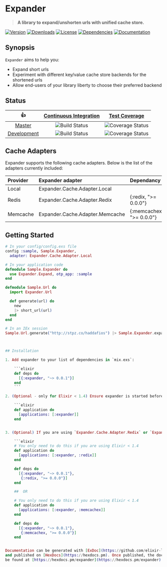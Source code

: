 # Expander

> **A library to expand/unshorten urls with unified cache store.**

[hex]: https://hex.pm/packages/expander
[hex-version-badge]:   https://img.shields.io/hexpm/v/expander.svg?maxAge=86400&style=flat-square
[hex-downloads-badge]: https://img.shields.io/hexpm/dt/expander.svg?maxAge=86400&style=flat-square
[hex-license-badge]:   https://img.shields.io/badge/license-MIT-7D26CD.svg?maxAge=86400&style=flat-square

[docs]: https://inch-ci.org/github/mojaz-io/expander
[docs-badge]: https://inch-ci.org/github/mojaz-io/expander.svg?branch=master&style=flat-square

[deps]: https://beta.hexfaktor.org/github/mojaz-io/expander
[deps-badge]: https://beta.hexfaktor.org/badge/all/github/mojaz-io/expander.svg?branch=master&style=flat-square

[![Version][hex-version-badge]][hex]
[![Downloads][hex-downloads-badge]][hex]
[![License][hex-license-badge]][hex]
[![Dependencies][deps-badge]][deps]
[![Documentation][docs-badge]][docs]

## Synopsis

`Expander` aims to help you:

  - Expand short urls
  - Experiment with different key/value cache store backends for the shortened urls
  - Allow end-users of your library liberty to choose their preferred backend

## Status

|         :thumbsup:         |  [Continuous Integration][status]   |        [Test Coverage][coverage]         |
|:--------------------------:|:-----------------------------------:|:----------------------------------------:|
|      [Master][master]      |   ![Build Status][master-status]    |   ![Coverage Status][master-coverage]    |
| [Development][development] | ![Build Status][development-status] | ![Coverage Status][development-coverage] |

[status]: https://travis-ci.org/mojaz-io/expander
[coverage]: https://coveralls.io/github/mojaz-io/expander

[master]: https://github.com/mojaz-io/expander/tree/master
[master-status]: https://img.shields.io/travis/mojaz-io/expander/master.svg?maxAge=86400&style=flat-square
[master-coverage]: https://img.shields.io/coveralls/mojaz-io/expander/master.svg?maxAge=86400&style=flat-square

[development]: https://github.com/mojaz-io/expander/tree/development
[development-status]: https://img.shields.io/travis/mojaz-io/expander/development.svg?maxAge=86400&style=flat-square
[development-coverage]: https://img.shields.io/coveralls/mojaz-io/expander/development.svg?maxAge=86400&style=flat-square

## Cache Adapters

Expander supports the following cache adapters. Below is the list of the adapters currently included:

Provider   | Expander adapter                | Dependancy
:----------| :-------------------------------| :----------
Local      | Expander.Cache.Adapter.Local    |
Redis      | Expander.Cache.Adapter.Redix    | {:redix, ">= 0.0.0"}
Memcache   | Expander.Cache.Adapter.Memcache | {:memcachex, ">= 0.0.0"}

## Getting Started

```elixir
# In your config/config.exs file
config :sample, Sample.Expander,
  adapter: Expander.Cache.Adapter.Local

# In your application code
defmodule Sample.Expander do
  use Expander.Expand, otp_app: :sample
end

defmodule Sample.Url do
  import Expander.Url

  def generate(url) do
    new
    |> short_url(url)
  end
end

# In an IEx session
Sample.Url.generate("http://stpz.co/haddafios") |> Sample.Expander.expand



## Installation

1. Add expander to your list of dependencies in `mix.exs`:

    ```elixir
    def deps do
      [{:expander, "~> 0.0.1"}]
    end
    ```

2. (Optional - only for Elixir < 1.4) Ensure expander is started before your application:

    ```elixir
    def application do
      [applications: [:expander]]
    end


3. (Optional) If you are using `Expander.Cache.Adapter.Redix` or `Expander.Cache.Adapter.Memcache`, you also need to add these dependencies to your deps and list of applications:

    ```elixir
    # You only need to do this if you are using Elixir < 1.4
    def application do
      [applications: [:expander, :redix]]
    end

    def deps do
      [{:expander, "~> 0.0.1"},
       {:redix, ">= 0.0.0"}]
    end

    ##  OR

    # You only need to do this if you are using Elixir < 1.4
    def application do
      [applications: [:expander, :memcachex]]
    end

    def deps do
      [{:expander, "~> 0.0.1"},
       {:memcachex, ">= 0.0.0"}]
    end


Documentation can be generated with [ExDoc](https://github.com/elixir-lang/ex_doc)
and published on [HexDocs](https://hexdocs.pm). Once published, the docs can
be found at [https://hexdocs.pm/expander](https://hexdocs.pm/expander).

